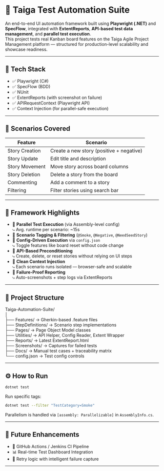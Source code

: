 # 🚀 Taiga Test Automation Suite

An end-to-end UI automation framework built using **Playwright (.NET)** and **SpecFlow**, integrated with **ExtentReports**, **API-based test data management**, and **parallel test execution**.  
This project tests real Kanban board features on the Taiga Agile Project Management platform — structured for production-level scalability and showcase readiness.

---

## 🧰 Tech Stack

- ✅ Playwright (C#)
- ✅ SpecFlow (BDD)
- ✅ NUnit
- ✅ ExtentReports (with screenshot on failure)
- ✅ APIRequestContext (Playwright API)
- ✅ Context Injection (for parallel-safe execution)

---

## 🎯 Scenarios Covered

| Feature | Scenario |
|--------|----------|
| Story Creation | Create a new story (positive + negative) |
| Story Update | Edit title and description |
| Story Movement | Move story across board columns |
| Story Deletion | Delete a story from the board |
| Commenting | Add a comment to a story |
| Filtering | Filter stories using search bar |

---

## 🧪 Framework Highlights

- 🔹 **Parallel Test Execution** (via Assembly-level config)  
  ⤷ Avg. runtime per scenario: ~15s  
- 🔹 **Scenario Tagging & Filtering** (`@Smoke`, `@Negative`, `@NeedSeedStory`)  
- 🔹 **Config-Driven Execution** via `config.json`  
  ⤷ Toggle features like board reset without code change  
- 🔹 **API-Based Preconditioning**  
  ⤷ Create, delete, or reset stories without relying on UI steps  
- 🔹 **Clean Context Injection**  
  ⤷ Each scenario runs isolated — browser-safe and scalable  
- 🔹 **Failure-Proof Reporting**  
  ⤷ Auto-screenshots + step logs via ExtentReports

---

## 🧾 Project Structure

Taiga-Automation-Suite/  
│  
├── Features/             → Gherkin-based .feature files  
├── StepDefinitions/      → Scenario step implementations  
├── Pages/                → Page Object Model classes  
├── Utilities/            → API Helper, Config Reader, Extent Wrapper  
├── Reports/              → Latest ExtentReport.html  
├── Screenshots/          → Captures for failed tests  
├── Docs/                 → Manual test cases + traceability matrix  
└── config.json           → Test config controls  

---

## ⚙️ How to Run

```bash
dotnet test
````

Run specific tags:

```bash
dotnet test --filter "TestCategory=Smoke"
```

Parallelism is handled via `[assembly: Parallelizable]` in `AssemblyInfo.cs`.

---


## 🧠 Future Enhancements

* 🔄 GitHub Actions / Jenkins CI Pipeline
* 📊 Real-time Test Dashboard Integration
* 🔁 Retry logic with intelligent failure capture

---
